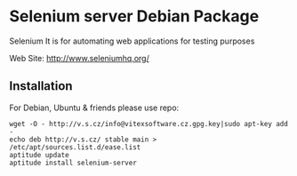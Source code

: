 # Selenium server Debian Package

Selenium It is for automating web applications for testing purposes

Web Site: http://www.seleniumhq.org/

Installation
------------

For Debian, Ubuntu & friends please use repo:

    wget -O - http://v.s.cz/info@vitexsoftware.cz.gpg.key|sudo apt-key add -
    echo deb http://v.s.cz/ stable main > /etc/apt/sources.list.d/ease.list
    aptitude update
    aptitude install selenium-server




